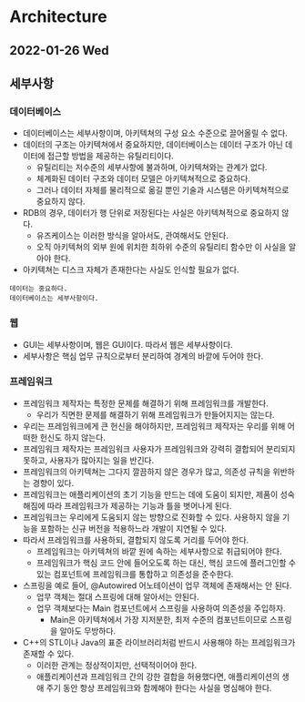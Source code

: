 # Architecture
## 2022-01-26 Wed

## 세부사항
### 데이터베이스
* 데이터베이스는 세부사항이며, 아키텍쳐의 구성 요소 수준으로 끌어올릴 수 없다.
* 데이터의 구조는 아키텍쳐에서 중요하지만, 데이터베이스는 데이터 구조가 아닌 데이터에 접근할 방법을 제공하는 유틸리티이다.
  * 유틸리티는 저수준의 세부사항에 불과하며, 아키텍쳐와는 관계가 없다.
  * 체계화된 데이터 구조와 데이터 모델은 아키텍쳐적으로 중요하다.
  * 그러나 데이터 자체를 물리적으로 옮길 뿐인 기술과 시스템은 아키텍쳐적으로 중요하지 않다.
* RDB의 경우, 데이터가 행 단위로 저장된다는 사실은 아키텍쳐적으로 중요하지 않다.
  * 유즈케이스는 이러한 방식을 알아서도, 관여해서도 안된다.
  * 오직 아키텍쳐의 외부 원에 위치한 최하위 수준의 유틸리티 함수만 이 사실을 알아야 한다.
* 아키텍쳐는 디스크 자체가 존재한다는 사실도 인식할 필요가 없다.
```
데이터는 중요하다.
데이터베이스는 세부사항이다.
```

### 웹
* GUI는 세부사항이며, 웹은 GUI이다. 따라서 웹은 세부사항이다.
* 세부사항은 핵심 업무 규칙으로부터 분리하여 경계의 바깥에 두어야 한다.

### 프레임워크
* 프레임워크 제작자는 특정한 문제를 해결하기 위해 프레임워크를 개발한다.
  * 우리가 직면한 문제를 해결하기 위해 프레임워크가 만들어지지는 않는다.
* 우리는 프레임워크에게 큰 헌신을 해야하지만, 프레임워크 제작자는 우리를 위해 어떠한 헌신도 하지 않는다.
* 프레임워크 제작자는 프레임워크 사용자가 프레임워크와 강력히 결합되어 분리되지 못하고, 사용자가 많아지는 일을 반긴다.
* 프레임워크의 아키텍쳐는 그다지 깔끔하지 않은 경우가 많고, 의존성 규칙을 위반하는 경향이 있다.
* 프레임워크는 애플리케이션의 초기 기능을 만드는 데에 도움이 되지만, 제품이 성숙해짐에 따라 프레임워크가 제공하는 기능과 틀을 벗어나게 된다.
* 프레임워크는 우리에게 도움되지 않는 방향으로 진화할 수 있다. 사용하지 않을 기능을 포함하는 신규 버전을 적용하느라 개발이 지연될 수 있다.
* 따라서 프레임워크를 사용하되, 결합되지 않도록 거리를 두어야 한다.
  * 프레임워크는 아키텍쳐의 바깥 원에 속하는 세부사항으로 취급되어야 한다.
  * 프레임워크가 핵심 코드 안에 들어오도록 하는 대신, 핵심 코드에 플러그인할 수 있는 컴포넌트에 프레임워크를 통합하고 의존성을 준수한다.
* 스프링을 예로 들어, @Autowired 어노테이션이 업무 객체에 존재해서는 안 된다.
  * 업무 객체는 절대 스프링에 대해 알아서는 안된다.
  * 업무 객체보다는 Main 컴포넌트에서 스프링을 사용하여 의존성을 주입하자.
    * Main은 아키텍쳐에서 가장 지저분한, 최저 수준의 컴포넌트이므로 스프링을 알아도 무방하다.
* C++의 STL이나 Java의 표준 라이브러리처럼 반드시 사용해야 하는 프레임워크가 존재할 수 있다.
  * 이러한 관계는 정상적이지만, 선택적이어야 한다.
  * 애플리케이션과 프레임워크 간의 강한 결합을 허용했다면, 애플리케이션의 생애 주기 동안 항상 프레임워크와 함께해야 한다는 사실을 명심해야 한다.
